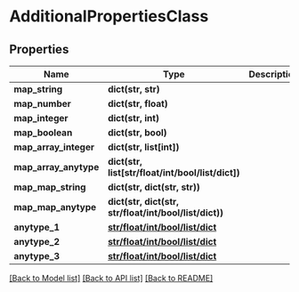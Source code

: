 # AdditionalPropertiesClass

## Properties
Name | Type | Description | Notes
------------ | ------------- | ------------- | -------------
**map_string** | **dict(str, str)** |  | [optional] 
**map_number** | **dict(str, float)** |  | [optional] 
**map_integer** | **dict(str, int)** |  | [optional] 
**map_boolean** | **dict(str, bool)** |  | [optional] 
**map_array_integer** | **dict(str, list[int])** |  | [optional] 
**map_array_anytype** | **dict(str, list[str/float/int/bool/list/dict])** |  | [optional] 
**map_map_string** | **dict(str, dict(str, str))** |  | [optional] 
**map_map_anytype** | **dict(str, dict(str, str/float/int/bool/list/dict))** |  | [optional] 
**anytype_1** | [**str/float/int/bool/list/dict**](.md) |  | [optional] 
**anytype_2** | [**str/float/int/bool/list/dict**](.md) |  | [optional] 
**anytype_3** | [**str/float/int/bool/list/dict**](.md) |  | [optional] 

[[Back to Model list]](../README.md#documentation-for-models) [[Back to API list]](../README.md#documentation-for-api-endpoints) [[Back to README]](../README.md)


